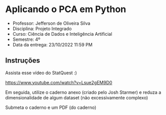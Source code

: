# Aplicando o PCA em Python

- Professor: Jefferson de Oliveira Silva
- Disciplina: Projeto Integrado
- Curso: Ciência de Dados e Inteligência Artificial
- Semestre: 4º
- Data da entrega: 23/10/2022 11:59 PM

## Instruções

Assista esse vídeo do StatQuest :)

https://www.youtube.com/watch?v=Lsue2gEM9D0

Em seguida, utilize o caderno anexo (criado pelo Josh Starmer) e reduza a dimensionalidade de algum dataset (não excessivamente complexo)

Submeta o caderno e um PDF (do caderno)